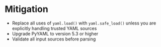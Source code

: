 # Mitigation

- Replace all uses of `yaml.load()` with `yaml.safe_load()` unless you are explicitly handling trusted YAML sources
- Upgrade PyYAML to version 5.3 or higher
- Validate all input sources before parsing
